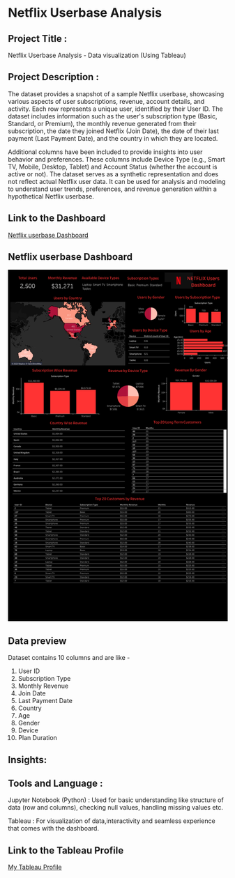 # Netflix Userbase Analysis

## Project Title : 
Netflix Userbase Analysis - Data visualization (Using Tableau)

## Project Description : 
The dataset provides a snapshot of a sample Netflix userbase, showcasing various aspects of user subscriptions, revenue, account details, and activity. Each row represents a unique user, identified by their User ID. The dataset includes information such as the user's subscription type (Basic, Standard, or Premium), the monthly revenue generated from their subscription, the date they joined Netflix (Join Date), the date of their last payment (Last Payment Date), and the country in which they are located.

Additional columns have been included to provide insights into user behavior and preferences. These columns include Device Type (e.g., Smart TV, Mobile, Desktop, Tablet) and Account Status (whether the account is active or not). The dataset serves as a synthetic representation and does not reflect actual Netflix user data. It can be used for analysis and modeling to understand user trends, preferences, and revenue generation within a hypothetical Netflix userbase.

## Link to the Dashboard

<a href="https://public.tableau.com/app/profile/harish.kashaboina/viz/NetFlixUsersDashboard/Dashboard1" target="_blank" rel="noopener noreferrer">
  Netflix userbase Dashboard
</a>

##  Netflix userbase Dashboard

<img src="./NetFlixUserbase.png" alt="Netflix userbase Dashboard"/>

## Data preview 
Dataset contains 10 columns and are like - 
1. User ID
2. Subscription Type
3. Monthly Revenue
4. Join Date 
5. Last Payment Date
6. Country
7. Age
8. Gender
9. Device
10. Plan Duration


## Insights: 





## Tools and Language : 

Jupyter Notebook (Python) : Used for basic understanding like structure of data (row and columns), checking null values, handling missing values etc.

Tableau : For visualization of data,interactivity and seamless experience that comes with the dashboard. 


## Link to the Tableau Profile

<a href="https://public.tableau.com/app/profile/harish.kashaboina" target="_blank" rel="noopener noreferrer">
 My Tableau Profile
</a>